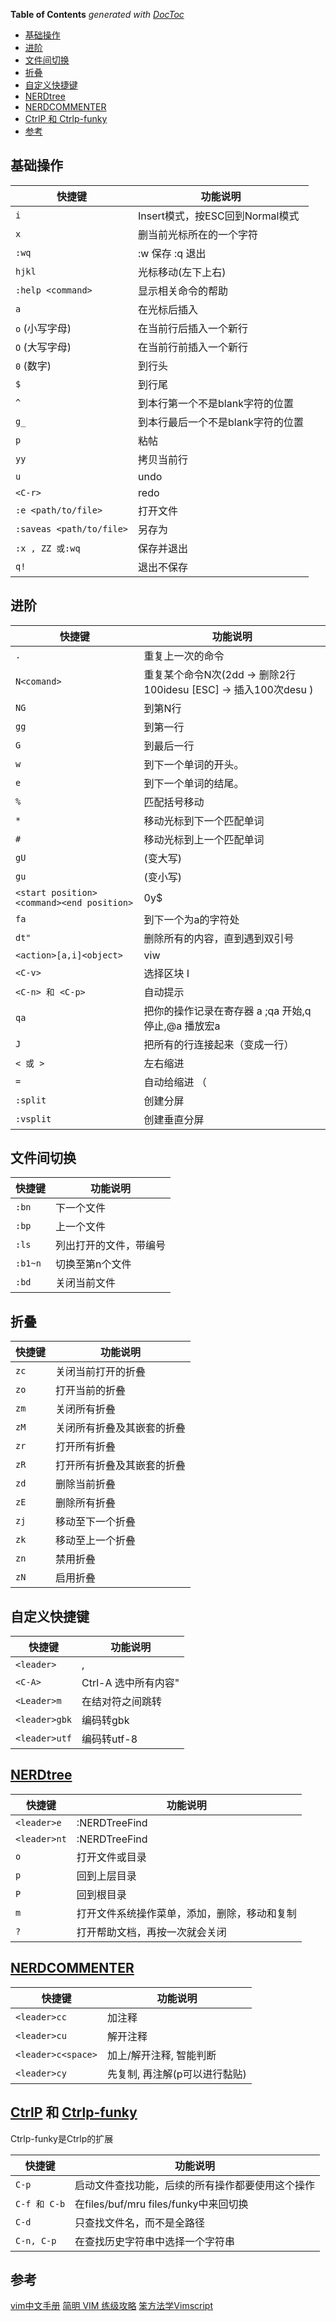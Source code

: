 <!-- START doctoc generated TOC please keep comment here to allow auto update -->
<!-- DON'T EDIT THIS SECTION, INSTEAD RE-RUN doctoc TO UPDATE -->
**Table of Contents**  *generated with [DocToc](https://github.com/thlorenz/doctoc)*

- [基础操作](#%E5%9F%BA%E7%A1%80%E6%93%8D%E4%BD%9C)
- [进阶](#%E8%BF%9B%E9%98%B6)
- [文件间切换](#%E6%96%87%E4%BB%B6%E9%97%B4%E5%88%87%E6%8D%A2)
- [折叠](#%E6%8A%98%E5%8F%A0)
- [自定义快捷键](#%E8%87%AA%E5%AE%9A%E4%B9%89%E5%BF%AB%E6%8D%B7%E9%94%AE)
- [NERDtree](#nerdtree)
- [NERDCOMMENTER](#nerdcommenter)
- [CtrlP 和 Ctrlp-funky](#ctrlp-%E5%92%8C-ctrlp-funky)
- [参考](#%E5%8F%82%E8%80%83)

<!-- END doctoc generated TOC please keep comment here to allow auto update -->


## 基础操作
| 快捷键                | 功能说明                   |
| --------------------- | -------------------------- |
| `i`                     | Insert模式，按ESC回到Normal模式    |
| `x`                     | 删当前光标所在的一个字符     |
| `:wq`                   | :w 保存   :q 退出  |
| `hjkl`                  | 光标移动(左下上右)   |
| `:help <command>`       |  显示相关命令的帮助     |
| `a`                     | 在光标后插入     |
| `o`  (小写字母)         | 在当前行后插入一个新行      |
| `O`  (大写字母)         | 在当前行前插入一个新行           |
| `0`  (数字)             | 到行头      |
| `$`                     | 到行尾      |
| `^`                     | 到本行第一个不是blank字符的位置     |
| `g_`                    |  到本行最后一个不是blank字符的位置      |
| `p`                     | 粘帖      |
| `yy`                    | 拷贝当前行      |
| `u`                     | undo      |
| `<C-r>`                 | redo      |
| `:e <path/to/file>`     |  打开文件     |
| `:saveas <path/to/file>`  | 另存为      |
| `:x , ZZ 或:wq`         |  保存并退出     |
| `q!`                    |  退出不保存     |

## 进阶
| 快捷键                | 功能说明                   |
| --------------------- | -------------------------- |
| `.`                   |  重复上一次的命令     |
| `N<comand>`           |  重复某个命令N次(2dd → 删除2行 100idesu [ESC] → 插入100次desu )    |
| `NG`                  |  到第N行     |
| `gg`                  |  到第一行     |
| `G`                   |   到最后一行    |
| `w`                   |    到下一个单词的开头。   |
| `e`                   |     到下一个单词的结尾。   |
| `%`                   |   匹配括号移动    |
| `*`                   |    移动光标到下一个匹配单词   |
| `#`                   |   移动光标到上一个匹配单词    |
| `gU`                  |  (变大写)     |
| `gu`                  |    (变小写)|
| `<start position><command><end position>` |  0y$     |
| `fa`                  |  到下一个为a的字符处     |
| `dt"`                 |  删除所有的内容，直到遇到双引号     |
| `<action>[a,i]<object>`  |  viw     |
| `<C-v>`               | <C-v> 选择区块 I <action>     |
| `<C-n> 和 <C-p>`      |  自动提示 |
| `qa`                  |  把你的操作记录在寄存器 a ;qa 开始,q 停止,@a 播放宏a    |
| `J`                   |   把所有的行连接起来（变成一行） |
| `< 或 >`              |  左右缩进|
| `=`                   |  自动给缩进 （     |
| `:split`              |   创建分屏     |
| `:vsplit`             |  创建垂直分屏     |

## 文件间切换  
| 快捷键   | 功能说明               |
| -------- | ---------------------- |
| `:bn`      | 下一个文件             |
| `:bp`      | 上一个文件             |
| `:ls`      | 列出打开的文件，带编号 |
| `:b1~n`    | 切换至第n个文件        |
| `:bd`      | 关闭当前文件           |

## 折叠
| 快捷键   | 功能说明               |
| -------- | ---------------------- |
|  `zc`    |    关闭当前打开的折叠     |
|  `zo`    |    打开当前的折叠     |
|  `zm`    |    关闭所有折叠     |
|  `zM`    |    关闭所有折叠及其嵌套的折叠     |
|  `zr`    |    打开所有折叠     |
|  `zR`    |    打开所有折叠及其嵌套的折叠     |
|  `zd`    |    删除当前折叠     |
|  `zE`    |    删除所有折叠     |
|  `zj`    |    移动至下一个折叠     |
|  `zk`    |    移动至上一个折叠     |
|  `zn`    |    禁用折叠     |
|  `zN`    |    启用折叠     |

## 自定义快捷键
| 快捷键        | 功能说明                   |
| ------------- | -------------------------- |
| `<leader>`      |      ,                     |
| `<C-A>`         |    Ctrl-A 选中所有内容"    |
| `<Leader>m`     |    在结对符之间跳转        |
| `<leader>gbk`   |    编码转gbk               |
| `<leader>utf`   |    编码转utf-8             |

## [NERDtree](https://github.com/scrooloose/nerdtree)
| 快捷键        | 功能说明                   |
| ------------- | -------------------------- |
| `<leader>e`  | :NERDTreeFind<CR>             |
| `<leader>nt` | :NERDTreeFind<CR>             |
| `o`          | 打开文件或目录                |
| `p`          | 回到上层目录                  |
| `P`          | 回到根目录                    |
| `m`          | 打开文件系统操作菜单，添加，删除，移动和复制 |
| `?`          | 打开帮助文档，再按一次就会关闭        |


## [NERDCOMMENTER](https://github.com/scrooloose/nerdcommenter) 
| 快捷键              | 功能说明              |
| ------------------- | --------------------- |
| `<leader>cc`          | 加注释                |
| `<leader>cu`          | 解开注释              |
| `<leader>c<space>`    | 加上/解开注释, 智能判断     |
| `<leader>cy`          | 先复制, 再注解(p可以进行黏贴) |


## [CtrlP](https://github.com/kien/ctrlp.vim) 和 [Ctrlp-funky](https://github.com/tacahiroy/ctrlp-funky)
Ctrlp-funky是Ctrlp的扩展

| 快捷键         | 功能说明                                    |
| -------------- | ------------------------------------------- |
| `C-p`            | 启动文件查找功能，后续的所有操作都要使用这个操作   |
| `C-f 和 C-b`     | 在files/buf/mru files/funky中来回切换       |
| `C-d`            | 只查找文件名，而不是全路径                  |
| `C-n, C-p`       | 在查找历史字符串中选择一个字符串            |



## 参考 
[vim中文手册](http://vimcdoc.sourceforge.net/doc/help.html)
[简明 VIM 练级攻略](https://coolshell.cn/articles/5426.html)
[笨方法学Vimscript](http://learnvimscriptthehardway.onefloweroneworld.com/)
